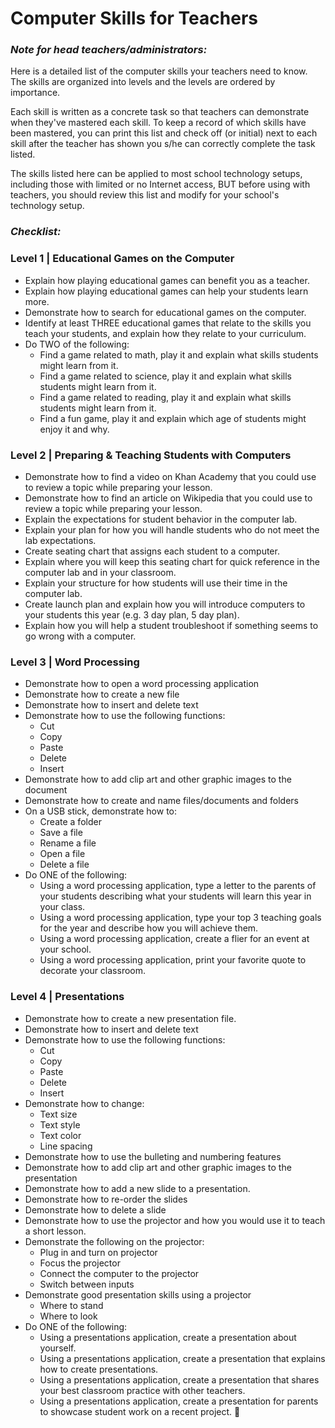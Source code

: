 Computer Skills for Teachers
=======================

### *Note for head teachers/administrators:*
Here is a detailed list of the computer skills your teachers need to know. The skills are organized into levels and the levels are ordered by importance. 

Each skill is written as a concrete task so that teachers can demonstrate when they've mastered each skill. To keep a record of which skills have been mastered, you can print this list and check off (or initial) next to each skill after the teacher has shown you s/he can correctly complete the task listed. 

The skills listed here can be applied to most school technology setups, including those with limited or no Internet access, BUT before using with teachers, you should review this list and modify for your school's technology setup. 

### *Checklist:*
### Level 1 | Educational Games on the Computer

* Explain how playing educational games can benefit you as a teacher.
* Explain how playing educational games can help your students learn more. 
* Demonstrate how to search for educational games on the computer.
* Identify at least THREE educational games that relate to the skills you teach your students, and explain how they relate to your curriculum. 
* Do TWO  of the following:
	* Find a game related to math, play it and explain what skills students might learn from it.
	* Find a game related to science, play it and explain what skills students might learn from it.
	* Find a game related to reading, play it and explain what skills students might learn from it.
	* Find a fun game, play it and explain which age of students might enjoy it and why.

### Level 2 | Preparing & Teaching Students with Computers
* Demonstrate how to find a video on Khan Academy that you could use to review a topic while preparing your lesson. 
* Demonstrate how to find an article on Wikipedia that you could use to review a topic while preparing your lesson. 
* Explain the expectations for student behavior in the computer lab. 
* Explain your plan for how you will handle students who do not meet the lab expectations.
* Create seating chart that assigns each student to a computer.
* Explain where you will keep this seating chart for quick reference in the computer lab and in your classroom. 
* Explain your structure for how students will use their time in the computer lab. 
* Create launch plan and explain how you will introduce computers to your students this year (e.g. 3 day plan, 5 day plan).
* Explain how you will help a student troubleshoot if something seems to go wrong with a computer.


### Level 3 | Word Processing

* Demonstrate how to open a word processing application
* Demonstrate how to create a new file
* Demonstrate how to insert and delete text
* Demonstrate how to use the following functions:
	* Cut
	* Copy
	* Paste
	* Delete
	* Insert
* Demonstrate how to add clip art and other graphic images to the document 
* Demonstrate how to create and name files/documents and folders 
* On a USB stick, demonstrate how to:
	* Create a folder
	* Save a file
	* Rename a file
	* Open a file
	* Delete a file
* Do ONE of the following:
	* Using a word processing application, type a letter to the parents of your students describing what your students will learn this year in your class. 
	* Using a word processing application, type your top 3 teaching goals for the year and describe how you will achieve them.
	* Using a word processing application, create a flier for an event at your school. 
	* Using a word processing application, print your favorite quote to decorate your classroom. 

### Level 4 | Presentations

* Demonstrate how to create a new presentation file. 
* Demonstrate how to insert and delete text
* Demonstrate how to use the following functions: 
	* Cut
	* Copy
	* Paste
	* Delete
	* Insert
* Demonstrate how to change: 
	* Text size
	* Text style
	* Text color 
	* Line spacing
* Demonstrate how to use the bulleting and numbering features
* Demonstrate how to add clip art and other graphic images to the presentation 
* Demonstrate how to add a new slide to a presentation. 
* Demonstrate how to re-order the slides
* Demonstrate how to delete a slide
* Demonstrate how to use the projector and how you would use it to teach a short lesson. 
* Demonstrate the following on the projector:
	* Plug in and turn on projector
	* Focus the projector
	* Connect the computer to the projector
	* Switch between inputs
* Demonstrate good presentation skills using a projector
	* Where to stand
	* Where to look
* Do ONE of the following:
	* Using a presentations application, create a presentation about yourself.
	* Using a presentations application, create a presentation that explains how to create presentations.
	* Using a presentations application, create a presentation that shares your best classroom practice with other teachers. 
	* Using a presentations application, create a presentation for parents to showcase student work on a recent project. 

